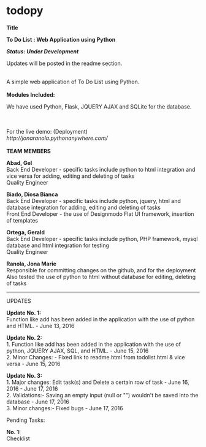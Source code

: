 # todopy
<b>Title</b>
<p><b>To Do List : Web Application using Python </b></p>
<b><i>Status: Under Development</i></b>
<p>Updates will be posted in the readme section.</p>
<br>
A simple web application of To Do List using Python.
<br>
<br>
<b>Modules Included: </b>
<p>We have used Python, Flask, JQUERY AJAX and SQLite for the database.</p>
<br>
<br>
For the live demo: (Deployment)<br>
<i>http://jonaranola.pythonanywhere.com/</i>
<br>
<br>
<b>TEAM MEMBERS</b><br>
<p><b>Abad, Gel</b> 
<br> Back End Developer - specific tasks include python to html integration and vice versa for adding, editing and deleting of tasks
<br> Quality Engineer</p>
<p><b>Biado, Diosa Bianca</b> 
<br> Back End Developer - specific tasks include python, jquery, html and database integration for adding, editing and deleting of tasks
<br> Front End Developer - the use of Designmodo Flat UI framework, insertion of templates</p>
<p><b>Ortega, Gerald</b> 
<br> Back End Developer - specific tasks include python, PHP framework, mysql database and html integration for testing
<br> Quality Engineer</p>
<p><b>Ranola, Jona Marie</b> 
<br> Responsible for committing changes on the github, and for the deployment
<br> Also tested the use of python to html without database for editing, deleting of tasks</p>
<hr />
<p>UPDATES</p>
<p><b>Update No. 1: </b> <br>Function like add has been added in the application with the use of python and HTML. - June 13, 2016</p>
<p><b>Update No. 2: </b><br>1. Function like add has been added in the application with the use of python, JQUERY AJAX, SQL, and HTML. - June 15, 2016
<br>2. Minor Changes: - Fixed link to readme.html from todolist.html & vice versa - June 15, 2016</p>
<p><b>Update No. 3: </b><br>1. Major changes: Edit task(s) and Delete a certain row of task - June 16, 2016 - June 17, 2016
<br>2. Validations:- Saving an empty input (null or "") wouldn't be saved into the database - June 17, 2016
<br>3. Minor changes:- Fixed bugs - June 17, 2016
</p>
<p>Pending Tasks: </p>
<p><b>No. 1: </b> <br> Checklist</p>

